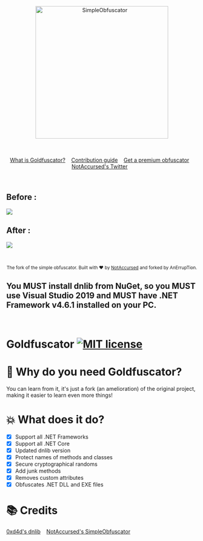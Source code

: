<p align="center">
    <img width="350" height="350" src="https://i.ibb.co/LCXnRLy/Logo-definitivo-notaccursed-Rotondo-min.png" alt="SimpleObfuscator">
    <br>
    <br>
    <br>
</p>

<p align="center">
    <a href="https://github.com/AnErrupTion/Goldfuscator/wiki/Home--Simple-Obfuscator">What is Goldfuscator?</a>&nbsp;&nbsp;&nbsp;
    <a href="https://github.com/AnErrupTion/Goldfuscator/issues">Contribution guide</a>&nbsp;&nbsp;&nbsp;
    <a href="https://mwsoftobf.xyz/">Get a premium obfuscator</a>&nbsp;&nbsp;&nbsp;
    <a href="https://twitter.com/NAccursed">NotAccursed's Twitter</a>&nbsp;&nbsp;&nbsp;
</p>
<br>

<p align="center">
    <h2>Before :</h2>
    <img src="https://i.imgur.com/fGOv95K.png">
    <h2>After :</h2>
    <img src="https://i.imgur.com/hj081IC.png">
</p>
<br>

<p align="center">
  <sub>The fork of the simple obfuscator. Built with ❤︎ by <a href="https://twitter.com/NAccursed">NotAccursed</a> and forked by AnErrupTion.</sub>
    <h2>You MUST install dnlib from NuGet, so you MUST use Visual Studio 2019 and MUST have .NET Framework v4.6.1 installed on your PC.</h2>
</p>
<br>

# Goldfuscator [![MIT license](https://img.shields.io/badge/License-MIT-blue.svg)](https://erruption.mit-license.org/)


# 📜 Why do you need Goldfuscator?

You can learn from it, it's just a fork (an amelioration) of the original project, making it easier to learn even more things!

# 💥 What does it do?

- [x] Support all .NET Frameworks
- [x] Support all .NET Core
- [x] Updated dnlib version
- [x] Protect names of methods and classes
- [x] Secure cryptographical randoms
- [x] Add junk methods
- [x] Removes custom attributes
- [x] Obfuscates .NET DLL and EXE files

# 📚 Credits 

<a href="https://github.com/0xd4d/dnlib">0xd4d's dnlib</a>&nbsp;&nbsp;&nbsp;
<a href="https://github.com/NotAccursed/SimpleObfuscator">NotAccursed's SimpleObfuscator</a>&nbsp;&nbsp;&nbsp;
